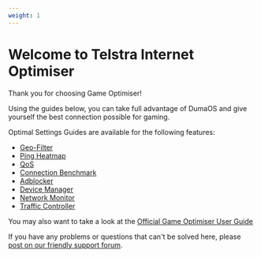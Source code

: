 ```yaml
---
weight: 1
---
```


# Welcome to Telstra Internet Optimiser

Thank you for choosing Game Optimiser!

Using the guides below, you can take full advantage of DumaOS and give yourself the best connection possible for gaming.

Optimal Settings Guides are available for the following features:

- [](https://support.netduma.com/en/support/solutions/articles/16000113835-geo-filter-optimal-settings-guide-game-optimiser-)[Geo-Filter](http://support.netduma.com/en/support/solutions/articles/16000113835)
- [Ping Heatmap](http://support.netduma.com/en/support/solutions/articles/16000113836)
- [QoS](http://support.netduma.com/en/support/solutions/articles/16000113837)
- [Connection Benchmark](http://support.netduma.com/en/support/solutions/articles/16000113838)
- [Adblocker](http://support.netduma.com/en/support/solutions/articles/16000113839)
- [Device Manager](http://support.netduma.com/en/support/solutions/articles/16000113840)
- [Network Monitor](http://support.netduma.com/en/support/solutions/articles/16000113841)
- [Traffic Controller](http://support.netduma.com/en/support/solutions/articles/16000113842)

You may also want to take a look at the [Official Game Optimiser User Guide](https://www.telstra.com.au/content/dam/tcom/personal/help/pdf/telstra-game-optimiser-user-guide.pdf)

If you have any problems or questions that can't be solved here, please [post on our friendly support forum](https://forum.netduma.com/forum/136-telstra-game-optimiser-support/).
